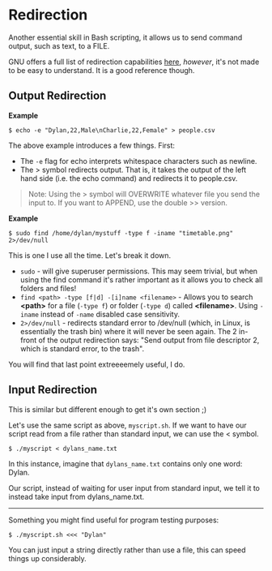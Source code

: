 # Redirection

Another essential skill in Bash scripting, it allows us to send command output, such as text, to a FILE.

GNU offers a full list of redirection capabilities [here](https://www.gnu.org/software/bash/manual/html_node/Redirections.html), *however*, it's not made to be easy to understand. It is a good reference though.

## Output Redirection

**Example**

`$ echo -e "Dylan,22,Male\nCharlie,22,Female" > people.csv`

The above example introduces a few things. First:

* The `-e` flag for echo interprets whitespace characters such as newline.
* The \> symbol redirects output. That is, it takes the output of the left hand side (i.e. the echo command) and redirects it to people.csv. 

> Note: Using the \> symbol will OVERWRITE whatever file you send the input to. If you want to APPEND, use the double \>\> version.

**Example**

`$ sudo find /home/dylan/mystuff -type f -iname "timetable.png" 2>/dev/null`

This is one I use all the time. Let's break it down.

* `sudo` - will give superuser permissions. This may seem trivial, but when using the find command it's rather important as it allows you to check all folders and files!
* `find <path> -type [f|d] -[i]name <filename>` - Allows you to search **\<path>** for a file (`-type f`) or folder (`-type d`) called **\<filename>**. Using `-iname` instead of `-name` disabled case sensitivity.
* `2>/dev/null` - redirects standard error to /dev/null (which, in Linux, is essentially the trash bin) where it will never be seen again. The 2 in-front of the output redirection says: "Send output from file descriptor 2, which is standard error, to the trash".

You will find that last point extreeeemely useful, I do.

## Input Redirection

This is similar but different enough to get it's own section ;)

Let's use the same script as above, `myscript.sh`. If we want to have our script read from a file rather than standard input, we can use the < symbol.

`$ ./myscript < dylans_name.txt`

In this instance, imagine that `dylans_name.txt` contains only one word: Dylan. 

Our script, instead of waiting for user input from standard input, we tell it to instead take input from dylans_name.txt. 

---

Something you might find useful for program testing purposes:

`$ ./myscript.sh <<< "Dylan"`

You can just input a string directly rather than use a file, this can speed things up considerably.
